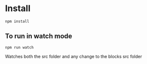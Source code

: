 # Install

`npm install`

## To run in watch mode

`npm run watch`

Watches both the src folder and any change to the blocks src folder
